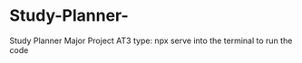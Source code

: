 # Study-Planner-
Study Planner Major Project AT3 
type: npx serve into the terminal to run the code 
